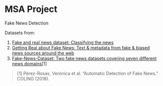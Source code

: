 # MSA Project

Fake News Detection

Datasets from:
1. [Fake and real news dataset: Classifying the news](https://www.kaggle.com/clmentbisaillon/fake-and-real-news-dataset/)
2. [Getting Real about Fake News: Text & metadata from fake & biased news sources around the web](https://www.kaggle.com/mrisdal/fake-news)
3. [Fake-News-Dataset: Two fake news datasets covering seven different news domains](https://www.kaggle.com/sumanthvrao/fakenewsdataset)[1]

> [1] Pérez-Rosas, Verónica et al. “Automatic Detection of Fake News.” COLING (2018).